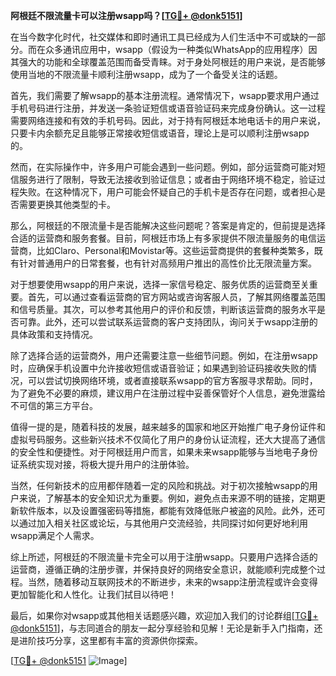 **阿根廷不限流量卡可以注册wsapp吗？[[TG💪+ @donk5151](https://t.me/s/donk5151)]**

在当今数字化时代，社交媒体和即时通讯工具已经成为人们生活中不可或缺的一部分。而在众多通讯应用中，wsapp（假设为一种类似WhatsApp的应用程序）因其强大的功能和全球覆盖范围而备受青睐。对于身处阿根廷的用户来说，是否能够使用当地的不限流量卡顺利注册wsapp，成为了一个备受关注的话题。

首先，我们需要了解wsapp的基本注册流程。通常情况下，wsapp要求用户通过手机号码进行注册，并发送一条验证短信或语音验证码来完成身份确认。这一过程需要网络连接和有效的手机号码。因此，对于持有阿根廷本地电话卡的用户来说，只要卡内余额充足且能够正常接收短信或语音，理论上是可以顺利注册wsapp的。

然而，在实际操作中，许多用户可能会遇到一些问题。例如，部分运营商可能对短信服务进行了限制，导致无法接收到验证信息；或者由于网络环境不稳定，验证过程失败。在这种情况下，用户可能会怀疑自己的手机卡是否存在问题，或者担心是否需要更换其他类型的卡。

那么，阿根廷的不限流量卡是否能解决这些问题呢？答案是肯定的，但前提是选择合适的运营商和服务套餐。目前，阿根廷市场上有多家提供不限流量服务的电信运营商，比如Claro、Personal和Movistar等。这些运营商提供的套餐种类繁多，既有针对普通用户的日常套餐，也有针对高频用户推出的高性价比无限流量方案。

对于想要使用wsapp的用户来说，选择一家信号稳定、服务优质的运营商至关重要。首先，可以通过查看运营商的官方网站或咨询客服人员，了解其网络覆盖范围和信号质量。其次，可以参考其他用户的评价和反馈，判断该运营商的服务水平是否可靠。此外，还可以尝试联系运营商的客户支持团队，询问关于wsapp注册的具体政策和支持情况。

除了选择合适的运营商外，用户还需要注意一些细节问题。例如，在注册wsapp时，应确保手机设置中允许接收短信或语音验证；如果遇到验证码接收失败的情况，可以尝试切换网络环境，或者直接联系wsapp的官方客服寻求帮助。同时，为了避免不必要的麻烦，建议用户在注册过程中妥善保管好个人信息，避免泄露给不可信的第三方平台。

值得一提的是，随着科技的发展，越来越多的国家和地区开始推广电子身份证件和虚拟号码服务。这些新兴技术不仅简化了用户的身份认证流程，还大大提高了通信的安全性和便捷性。对于阿根廷用户而言，如果未来wsapp能够与当地电子身份证系统实现对接，将极大提升用户的注册体验。

当然，任何新技术的应用都伴随着一定的风险和挑战。对于初次接触wsapp的用户来说，了解基本的安全知识尤为重要。例如，避免点击来源不明的链接，定期更新软件版本，以及设置强密码等措施，都能有效降低账户被盗的风险。此外，还可以通过加入相关社区或论坛，与其他用户交流经验，共同探讨如何更好地利用wsapp满足个人需求。

综上所述，阿根廷的不限流量卡完全可以用于注册wsapp。只要用户选择合适的运营商，遵循正确的注册步骤，并保持良好的网络安全意识，就能顺利完成整个过程。当然，随着移动互联网技术的不断进步，未来的wsapp注册流程或许会变得更加智能化和人性化。让我们拭目以待吧！

最后，如果你对wsapp或其他相关话题感兴趣，欢迎加入我们的讨论群组[[TG💪+ @donk5151](https://t.me/s/donk5151)]，与志同道合的朋友一起分享经验和见解！无论是新手入门指南，还是进阶技巧分享，这里都有丰富的资源供你探索。

[[TG💪+ @donk5151](https://t.me/s/donk5151) ![Image](https://i.postimg.cc/rwNCRYN7/Snipaste-2025-04-30-17-27-05.png)]